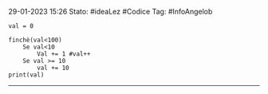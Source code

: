 29-01-2023 15:26
Stato: #ideaLez #Codice
Tag: #InfoAngelob 

```
val = 0

finchè(val<100)
    Se val<10
        Val += 1 #val++
    Se val >= 10
        val += 10
print(val)
```
   

--- 